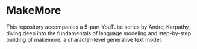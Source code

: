 # MakeMore
This repository accompanies a 5-part YouTube series by Andrej Karpathy, diving deep into the fundamentals of language modeling and step-by-step building of makemore, a character-level generative text model.
